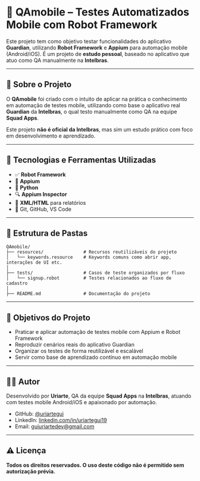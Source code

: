 # 📱 QAmobile – Testes Automatizados Mobile com Robot Framework

Este projeto tem como objetivo testar funcionalidades do aplicativo **Guardian**, utilizando **Robot Framework** e **Appium** para automação mobile (Android/iOS). É um projeto de **estudo pessoal**, baseado no aplicativo que atuo como QA manualmente na **Intelbras**.

---

## 📌 Sobre o Projeto

O **QAmobile** foi criado com o intuito de aplicar na prática o conhecimento em automação de testes mobile, utilizando como base o aplicativo real **Guardian** da **Intelbras**, o qual testo manualmente como QA na equipe **Squad Apps**.

Este projeto **não é oficial da Intelbras**, mas sim um estudo prático com foco em desenvolvimento e aprendizado.

---

## 🧪 Tecnologias e Ferramentas Utilizadas

- ✅ **Robot Framework**
- 📱 **Appium**
- 🐍 **Python**
- 🔍 **Appium Inspector**
- 📄 **XML/HTML** para relatórios
- 🧰 Git, GitHub, VS Code

---

## 📁 Estrutura de Pastas

```text
QAmobile/
├── resources/               # Recursos reutilizáveis do projeto
│   └── keywords.resource    # Keywords comuns como abrir app, interações de UI etc.
│
├── tests/                   # Casos de teste organizados por fluxo
│   └── signup.robot         # Testes relacionados ao fluxo de cadastro
│
├── README.md                # Documentação do projeto
```

---

## 🎯 Objetivos do Projeto

- Praticar e aplicar automação de testes mobile com Appium e Robot Framework
- Reproduzir cenários reais do aplicativo Guardian
- Organizar os testes de forma reutilizável e escalável
- Servir como base de aprendizado contínuo em automação mobile

---

## 👨‍💻 Autor

Desenvolvido por **Uriarte**, QA da equipe **Squad Apps** na **Intelbras**, atuando com testes mobile Android/iOS e apaixonado por automação.

- GitHub: [@uriartegui](https://github.com/uriartegui)
- LinkedIn: [linkedin.com/in/uriartegui19](https://www.linkedin.com/in/uriartegui19)
- Email: [guiuriartedev@gmail.com](mailto:guiuriartedev@gmail.com)

---

## ⚠️ Licença

**Todos os direitos reservados. O uso deste código não é permitido sem autorização prévia.**
